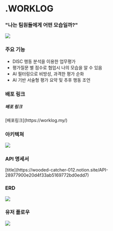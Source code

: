 <h1>.WORKLOG</h1>
<h3>"나는 팀원들에게 어떤 모습일까?"</h3>

<a href='https://ifh.cc/v-YmOf8g' target='_blank'><img src='https://ifh.cc/g/YmOf8g.jpg' border='0'></a>

<h3>주요 기능</h3>

-   DISC 행동 분석을 이용한 업무평가
-   평가질문 별 점수로 협업시 나의 모습을 알 수 있음
-   AI 필터링으로 비방성, 과격한 평가 순화
-   AI 기반 서술형 평가 요약 및 추후 행동 조언

<h3>배포 링크</h3>
<h5>배포 링크</h5>
[배포링크](https://worklog.my/)

<h3>아키텍쳐</h3>
<a href='https://ifh.cc/v-2fx258' target='_blank'><img src='https://ifh.cc/g/2fx258.jpg' border='0'></a>

<h3>API 명세서</h3>
[title](https://wooded-catcher-012.notion.site/API-28977900e20d4f33ab5169772bd0edd7)

<h3>ERD</h3>
<a href='https://ifh.cc/v-53bMHS' target='_blank'><img src='https://ifh.cc/g/53bMHS.jpg' border='0'></a>

<h3>유저 플로우</h3>
<a href='https://ifh.cc/v-kLaXS5' target='_blank'><img src='https://ifh.cc/g/kLaXS5.png' border='0'></a>

